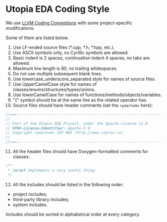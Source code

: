 [//]: <> (SPDX-License-Identifier: Apache-2.0)

# Utopia EDA Coding Style

We use [LLVM Coding Conventions](https://llvm.org/docs/CodingStandards.html)
with some project-specific modifications.

Some of them are listed below.

1. Use LF-ended source files (*.cpp, *.h, *.hpp, etc.).
2. Use ASCII symbols only, no Cyrillic symbols are allowed.
3. Basic indent is 2 spaces, continuation indent 4 spaces, no tabs are allowed.
4. Maximum line length is 80, no trailing whitespaces.
5. Do not use multiple subsequent blank lines.
6. Use lowercase_underscore_separated style for names of source files.
7. Use UpperCamelCase style for names of classes/enums/structures/types/unions.
8. Use lowerCamelCase for names of functions/methods/objects/variables.
9. "{" symbol should be at the same line as the related operator has.
10. Source files should have header comments (set the `<yearnum>` here):
```cpp
//===----------------------------------------------------------------------===//
//
// Part of the Utopia EDA Project, under the Apache License v2.0
// SPDX-License-Identifier: Apache-2.0
// Copyright <yearnum> ISP RAS (http://www.ispras.ru)
//
//===----------------------------------------------------------------------===//
```
11. All the header files should have Doxygen-formatted comments for classes:
```cpp
/**
 * \brief Implements a very useful thing.
 */
```

12. All the includes should be listed in the following order:
  - project includes;
  - third-party library includes;
  - system includes.

Includes should be sorted in alphabetical order at every category.
